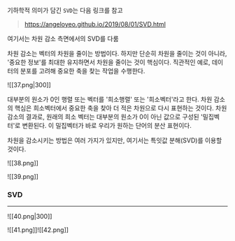기하학적 의미가 담긴 `SVD`는 다음 링크를 참고
> https://angeloyeo.github.io/2019/08/01/SVD.html

여기서는 차원 감소 측면에서의 SVD를 다룸

차원 감소는 벡터의 차원을 줄이는 방법이다. 하지만 단순히 차원을 줄이는 것이 아니라, '중요한 정보'를 최대한 유지하면서 차원을 줄이는 것이 핵심이다. 직관적인 예로, 데이터의 분포를 고려해 중요한 축을 찾는 작업을 수행한다.

![[37.png|300]]

대부분의 원소가 0인 행렬 또는 벡터를 '희소행렬' 또는 '희소벡터'라고 한다. 차원 감소의 핵심은 희소벡터에서 중요한 축을 찾아 더 적은 차원으로 다시 표현하는 것이다. 차원 감소의 결과로, 원래의 희소 벡터는 대부분의 원소가 0이 아닌 값으로 구성된 '밀집벡터'로 변환된다. 이 밀집벡터가 바로 우리가 원하는 단어의 분산 표현이다.

차원을 감소시키는 방법은 여러 가지가 있지만, 여기서는 특잇값 분해(SVD)를 이용할 것이다.

![[38.png]]

![[39.png]]

### SVD
---
![[40.png|300]]

![[41.png]]![[42.png]]
